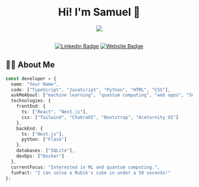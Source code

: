 # <div align="center"> Hi! I'm Samuel 👋</div>

<div align="center">
  <img src="https://readme-typing-svg.herokuapp.com/?lines=Full-Stack+Developer;Always+Learning&font=Fira%20Code&center=true&width=380&height=50">
</div>

<br>

<div align="center">
  
  [![Linkedin Badge](https://img.shields.io/badge/-LinkedIn-0e76a8?style=flat-square&logo=Linkedin&logoColor=white)](https://linkedin.com/in/samuel-perez-tovar)
  [![Website Badge](https://img.shields.io/badge/Website-3b5998?style=flat-square&logo=google-chrome&logoColor=white)](https://samuelpt.dev)
  
</div>

## 👨‍💻 About Me

```typescript
const developer = {
  name: "Your Name",
  code: ["TypeScript", "JavaScript", "Python", "HTML", "CSS"],
  askMeAbout: ["machine learning", "quantum computing", "web apps", "Soccer"],
  technologies: {
    frontEnd: {
      ts: ["React", "Next.js"],
      css: ["Tailwind", "ChakraUI", "Bootstrap", "Aceturnity UI"]
    },
    backEnd: {
      ts: ["Next.js"],
      python: ["Flask"]
    },
    databases: ["SQLite"],
    devOps: ["Docker"]
  },
  currentFocus: "Interested in ML and quantum computing.",
  funFact: "I can solve a Rubik's cube in under a 50 seconds!"
};
```

